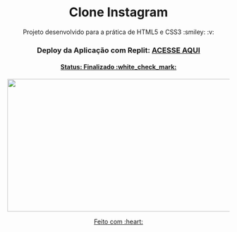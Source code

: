 <h1 align="center">
  Clone Instagram
</h1>

<p align="center">
  Projeto desenvolvido para a prática de HTML5 e CSS3 :smiley: :v:
</p>

<h3 align="center">
  Deploy da Aplicação com Replit:
  <a href="https://instagram-clone-diegolramos.vercel.app/" target="_blank">ACESSE AQUI </p>
</h3>


<h4 align="center">
  Status: Finalizado :white_check_mark:
</h4>

<p align="center">
  <img src="./assets/Desktop.gif" alt="" width="600px" height="300px">
</p>

<p align="center">
  Feito com :heart:
</p>
